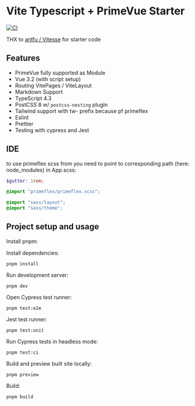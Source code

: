 # Vite Typescript + PrimeVue Starter

[![CI](https://github.com/sfxcode/vite-primevue-starter/actions/workflows/main.yml/badge.svg)](https://github.com/sfxcode/vite-primevue-starter/actions/workflows/main.yml)

THX to [antfu / Vitesse](https://github.com/antfu/vitesse) for starter code

## Features
 
- PrimeVue fully supported as Module
- Vue 3.2 (with script setup)
- Routing VitePages / ViteLayout
- Markdown Support
- TypeScript 4.3
- PostCSS 8 w/ `postcss-nesting` plugin
- Tailwind support with tw- prefix because pf primeflex
- Eslint
- Prettier
- Testing with cypress and Jest

## IDE

to use primeflex scss from you need to point to corresponding path (here: node_modules) in App.scss:

```scss
$gutter: 1rem;

@import "primeflex/primeflex.scss";

@import "sass/layout";
@import "sass/theme";

```

## Project setup and usage

Install pnpm:



Install dependencies:

```
pnpm install
```

Run development server:

```
pnpm dev
```

Open Cypress test runner:

```
pnpm test:e2e
```

Jest test runner:

```
pnpm test:unit
```

Run Cypress tests in headless mode:

```
pnpm test:ci
```

Build and preview built site locally:

```
pnpm preview
```

Build:

```
pnpm build
```
